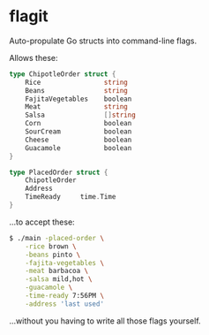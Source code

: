 # flagit
Auto-propulate Go structs into command-line flags.

Allows these:

```go
type ChipotleOrder struct {
    Rice                string
    Beans               string
    FajitaVegetables    boolean
    Meat                string
    Salsa               []string
    Corn                boolean
    SourCream           boolean
    Cheese              boolean
    Guacamole           boolean
}

type PlacedOrder struct {
    ChipotleOrder
    Address
    TimeReady     time.Time
}
```

...to accept these:

```bash
$ ./main -placed-order \
    -rice brown \
    -beans pinto \
    -fajita-vegetables \
    -meat barbacoa \
    -salsa mild,hot \
    -guacamole \
    -time-ready 7:56PM \
    -address 'last used'
```

...without you having to write all those flags yourself.
